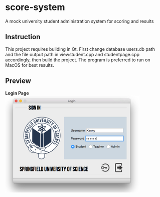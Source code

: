 # score-system
A mock university student administration system for scoring and results

<h2>Instruction</h2>
This project requires building in Qt. First change database users.db path and the file output path in viewstudent.cpp and studentpage.cpp accordingly, then build the project. The program is preferred to run on MacOS for best results.

<h2>Preview</h2>
<strong>Login Page</strong>
<img src="screenshots/score-system-login.PNG" />
